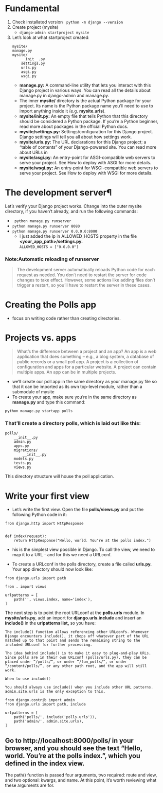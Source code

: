 # Fundamental
1. Check installated version ` python -m django --version`
2. Create project (mysite)
    * `django-admin startproject mysite`
3. Let’s look at what startproject created:
    ```
    mysite/
    manage.py
    mysite/
        __init__.py
        settings.py
        urls.py
        asgi.py
        wsgi.py
    ```
    * **manage.py:** A command-line utility that lets you interact with this Django project in various ways. You can read all the details about manage.py in django-admin and manage.py.
    * The inner **mysite/** directory is the actual Python package for your project. Its name is the Python package name you’ll need to use to import anything inside it (e.g. **mysite.urls**).
    * **mysite/__init__.py:** An empty file that tells Python that this directory should be considered a Python package. If you’re a Python beginner, read more about packages in the official Python docs.
    * **mysite/settings.py:** Settings/configuration for this Django project. Django settings will tell you all about how settings work.
    * **mysite/urls.py:** The URL declarations for this Django project; a “table of contents” of your Django-powered site. You can read more about URLs in
    * **mysite/asgi.py**: An entry-point for ASGI-compatible web servers to serve your project. See How to deploy with ASGI for more details.
    * **mysite/wsgi.py:** An entry-point for WSGI-compatible web servers to serve your project. See How to deploy with WSGI for more details.

# The development server¶

Let’s verify your Django project works. Change into the outer mysite directory, if you haven’t already, and run the following commands:

* ` python manage.py runserver`
* `python manage.py runserver 8080`
* `python manage.py runserver 0.0.0.0:8000`
    * I just added the ip in ALLOWED_HOSTS property in the file **<your_app_path>/settings.py.** <br>`ALLOWED_HOSTS = ["0.0.0.0"]`

### Note:Automatic reloading of runserver
>The development server automatically reloads Python code for each request as needed. You don’t need to restart the server for code changes to take effect. However, some actions like adding files don’t trigger a restart, so you’ll have to restart the server in these cases.

# Creating the Polls app
*  focus on writing code rather than creating directories.

# Projects vs. apps
> What’s the difference between a project and an app? An app is a web application that does something – e.g., a blog system, a database of public records or a small poll app. A project is a collection of configuration and apps for a particular website. A project can contain multiple apps. An app can be in multiple projects.

*  we’ll create our poll app in the same directory as your manage.py file so that it can be imported as its own top-level module, rather than a submodule of mysite
* To create your app, make sure you’re in the same directory as **manage.py** and type this command:
```
python manage.py startapp polls
```
### That’ll create a directory polls, which is laid out like this:
``` 
polls/
    __init__.py
    admin.py
    apps.py
    migrations/
        __init__.py
    models.py
    tests.py
    views.py
```
This directory structure will house the poll application.

# Write your first view
* Let’s write the first view. Open the file **polls/views.py** and put the following Python code in it:

```
from django.http import HttpResponse


def index(request):
    return HttpResponse("Hello, world. You're at the polls index.")
```

* his is the simplest view possible in Django. To call the view, we need to map it to a URL - and for this we need a URLconf.

* To create a URLconf in the polls directory, create a file called **urls.py.** Your app directory should now look like:
```
from django.urls import path

from . import views

urlpatterns = [
    path('', views.index, name='index'),
]
```
The next step is to point the root URLconf at the **polls.urls** module. In **mysite/urls.py**, add an import for **django.urls.include** and insert an **include()** in the **urlpatterns list,** so you have:

```
The include() function allows referencing other URLconfs. Whenever Django encounters include(), it chops off whatever part of the URL matched up to that point and sends the remaining string to the included URLconf for further processing.

The idea behind include() is to make it easy to plug-and-play URLs. Since polls are in their own URLconf (polls/urls.py), they can be placed under “/polls/”, or under “/fun_polls/”, or under “/content/polls/”, or any other path root, and the app will still work.

When to use include()

You should always use include() when you include other URL patterns. admin.site.urls is the only exception to this.
```

```
from django.contrib import admin
from django.urls import path, include

urlpatterns = [
    path('polls/', include('polls.urls')),
    path('admin/', admin.site.urls),
]
```
## Go to http://localhost:8000/polls/ in your browser, and you should see the text “Hello, world. You’re at the polls index.”, which you defined in the index view.

The path() function is passed four arguments, two required: route and view, and two optional: kwargs, and name. At this point, it’s worth reviewing what these arguments are for.





